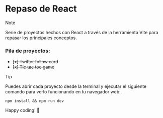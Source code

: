# Repaso de React

> [!NOTE]
> Serie de proyectos hechos con React a través de la herramienta Vite para repasar los principales conceptos.

### Pila de proyectos:

- ~~[x] Twitter follow card~~
- ~~[x] Tic tac toe game~~

> [!TIP]
> Puedes abrir cada proyecto desde la terminal y ejecutar el siguiente comando para verlo funcionando en tu navegador web:.

```
npm install && npm run dev
```

Happy coding! :rocket:
